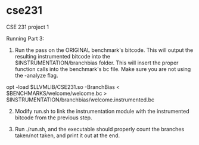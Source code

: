 cse231
======

CSE 231 project 1

Running Part 3:

1) Run the pass on the ORIGINAL benchmark's bitcode. This will output the resulting instrumented bitcode into 
the $INSTRUMENTATION/branchbias folder. This will insert the proper function calls into the benchmark's bc file. Make
sure you are not using the -analyze flag.

opt -load $LLVMLIB/CSE231.so -BranchBias < $BENCHMARKS/welcome/welcome.bc > $INSTRUMENTATION/branchbias/welcome.instrumented.bc

2) Modify run.sh to link the instrumentation module with the instrumented bitcode from the previous step.

3) Run ./run.sh, and the executable should properly count the branches taken/not taken, and print it out at the end.
